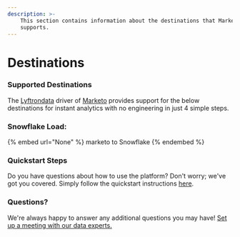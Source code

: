 ```yaml
---
description: >-
    This section contains information about the destinations that Marketo
    supports.
---
```


# Destinations

### Supported Destinations

The [Lyftrondata](https://www.lyftrondata.com/) driver of [Marketo](None) provides support for the below destinations for instant analytics with no engineering in just 4 simple steps.

### Snowflake Load:

{% embed url="None" %}
marketo to Snowflake
{% endembed %}

### Quickstart Steps

Do you have questions about how to use the platform? Don't worry; we've got you covered. Simply follow the quickstart instructions [here](README.md).

### Questions? <a href="#questions" id="questions"></a>

We're always happy to answer any additional questions you may have! [Set up a meeting with our data experts.](https://www.lyftrondata.com/book-a-meeting/)
